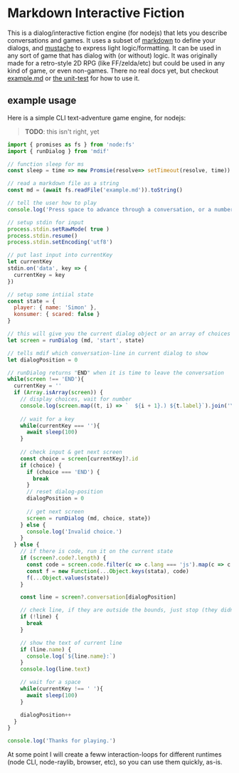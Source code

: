 # Markdown Interactive Fiction

This is a dialog/interactive fiction engine (for nodejs) that lets you describe conversations and games. It uses a subset of [markdown](https://www.markdownguide.org/basic-syntax/) to define your dialogs, and [mustache](http://mustache.github.io/mustache.5.html) to express light logic/formatting. It can be used in any sort of game that has dialog with (or without) logic. It was originally made for a retro-style 2D RPG (like FF/zelda/etc) but could be used in any kind of game, or even non-games. There no real docs yet, but checkout [example.md](./example.md) or [the unit-test](./test.js) for how to use it.


## example usage

Here is a simple CLI text-adventure game engine, for nodejs:

> **TODO**: this isn't right, yet

```js
import { promises as fs } from 'node:fs'
import { runDialog } from 'mdif'

// function sleep for ms
const sleep = time => new Promsie(resolve=> setTimeout(resolve, time))

// read a markdown file as a string
const md = (await fs.readFile('example.md')).toString()

// tell the user how to play
console.log('Press space to advance through a conversation, or a number to choose something.')

// setup stdin for input
process.stdin.setRawMode( true )
process.stdin.resume()
process.stdin.setEncoding('utf8')

// put last input into currentKey
let currentKey
stdin.on('data', key => {
  currentKey = key
})

// setup some intiial state
const state = {
  player: { name: 'Simon' },
  konsumer: { scared: false }
}

// this will give you the current dialog object or an array of choices
let screen = runDialog (md, 'start', state)

// tells mdif which conversation-line in current dialog to show
let dialogPosition = 0

// runDialog returns "END" when it is time to leave the conversation
while(screen !== 'END'){
  currentKey = ''
  if (Array.isArray(screen)) {
    // display choices, wait for number
    console.log(screen.map((t, i) => `  ${i + 1}.) ${t.label}`).join('\n'))
    
    // wait for a key
    while(currentKey === ''){
      await sleep(100)
    }
    
    // check input & get next screen
    const choice = screen[currentKey]?.id
    if (choice) {
      if (choice === 'END') {
        break
      }
      // reset dialog-position
      dialogPosition = 0
      
      // get next screen
      screen = runDialog (md, choice, state})
    } else {
      console.log('Invalid choice.')
    }
  } else {
    // if there is code, run it on the current state
    if (screen?.code?.length) {
      const code = screen.code.filter(c => c.lang === 'js').map(c => c.source).join('\n')
      const f = new Function(...Object.keys(stata), code)
      f(...Object.values(state))
    }

    const line = screen?.conversation[dialogPosition]

    // check line, if they are outside the bounds, just stop (they didn't make a choice at the end, so maybe there was no choice in last dialog.)
    if (!line) {
      break
    }

    // show the text of current line
    if (line.name) {
      console.log(`${line.name}:`)
    }
    console.log(line.text)

    // wait for a space
    while(currentKey !== ' '){
      await sleep(100)
    } 

    dialogPosition++
  }
}

console.log('Thanks for playing.')

```

At some point I will create a feww interaction-loops for different runtimes (node CLI, node-raylib, browser, etc), so you can use them quickly, as-is.


